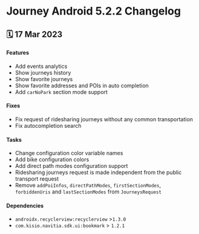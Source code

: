 # Journey Android 5.2.2 Changelog

<h2>🗓 17 Mar 2023</h2>

#### Features
- Add events analytics
- Show journeys history
- Show favorite journeys
- Show favorite addresses and POIs in auto completion
- Add `carNoPark` section mode support

#### Fixes
- Fix request of ridesharing journeys without any common transportation
- Fix autocompletion search

#### Tasks
- Change configuration color variable names
- Add bike configuration colors
- Add direct path modes configuration support
- Ridesharing journeys request is made independent from the public transport request
- Remove `addPoiInfos`, `directPathModes`, `firstSectionModes`, `forbiddenUris` and `lastSectionModes` from `JourneysRequest`

#### Dependencies
- `androidx.recyclerview:recyclerview` >`1.3.0`
- `com.kisio.navitia.sdk.ui:bookmark` > `1.2.1`
